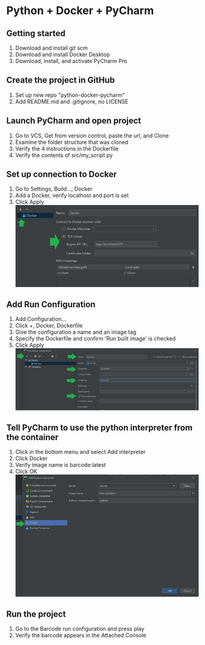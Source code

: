 # Python + Docker + PyCharm

## Getting started
1. Download and install git scm
2. Download and install Docker Desktop
3. Download, install, and activate PyCharm Pro

## Create the project in GitHub
1. Set up new repo "python-docker-pycharm"
2. Add README.md and .gitignore, no LICENSE

## Launch PyCharm and open project
1. Go to VCS, Get from version control, paste the url, and Clone
2. Examine the folder structure that was cloned
3. Verify the 4 instructions in the Dockerfile
4. Verify the contents of src/my_script.py

## Set up connection to Docker
1. Go to Settings, Build..., Docker
2. Add a Docker, verify localhost and port is set
3. Click Apply
![Connect to Docker](images/Connect%20to%20Docker.jpg)
    
## Add Run Configuration
1. Add Configuration...
2. Click +, Docker, Dockerfile
3. Give the configuration a name and an image tag
4. Specify the Dockerfile and confirm 'Run built image' is checked
5. Click Apply
![Add run configuration](images/Add%20run%20configuration.jpg)

## Tell PyCharm to use the python interpreter from the container
1. Click in the bottom menu and select Add interpreter
2. Click Docker
3. Verify image name is barcode:latest
4. Click OK
![Set interpreter to container](images/Set%20interpreter%20to%20container.jpg)

## Run the project
1. Go to the Barcode run configuration and press play
2. Verify the barcode appears in the Attached Console